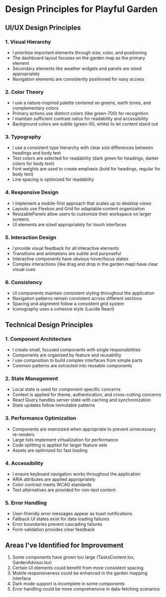 
# Design Principles for Playful Garden

## UI/UX Design Principles

### 1. Visual Hierarchy
- I prioritize important elements through size, color, and positioning
- The dashboard layout focuses on the garden map as the primary element
- Secondary elements like weather widgets and panels are sized appropriately
- Navigation elements are consistently positioned for easy access

### 2. Color Theory
- I use a nature-inspired palette centered on greens, earth tones, and complementary colors
- Primary actions use distinct colors (like green-700) for recognition
- I maintain sufficient contrast ratios for readability and accessibility
- Background colors are subtle (green-50, white) to let content stand out

### 3. Typography
- I use a consistent type hierarchy with clear size differences between headings and body text
- Text colors are selected for readability (dark green for headings, darker colors for body text)
- Font weights are used to create emphasis (bold for headings, regular for body text)
- Line spacing is optimized for readability

### 4. Responsive Design
- I implement a mobile-first approach that scales up to desktop views
- Layouts use Flexbox and Grid for adaptable content organization
- ResizablePanels allow users to customize their workspace on larger screens
- UI elements are sized appropriately for touch interfaces

### 5. Interaction Design
- I provide visual feedback for all interactive elements
- Transitions and animations are subtle and purposeful
- Interactive components have obvious hover/focus states
- Complex interactions (like drag and drop in the garden map) have clear visual cues

### 6. Consistency
- UI components maintain consistent styling throughout the application
- Navigation patterns remain consistent across different sections
- Spacing and alignment follow a consistent grid system
- Iconography uses a cohesive style (Lucide React)

## Technical Design Principles

### 1. Component Architecture
- I create small, focused components with single responsibilities
- Components are organized by feature and reusability
- I use composition to build complex interfaces from simple parts
- Common patterns are extracted into reusable components

### 2. State Management
- Local state is used for component-specific concerns
- Context is applied for theme, authentication, and cross-cutting concerns
- React Query handles server state with caching and synchronization
- State updates follow immutable patterns

### 3. Performance Optimization
- Components are memoized when appropriate to prevent unnecessary re-renders
- Large lists implement virtualization for performance
- Code splitting is applied for larger feature sets
- Assets are optimized for fast loading

### 4. Accessibility
- I ensure keyboard navigation works throughout the application
- ARIA attributes are applied appropriately
- Color contrast meets WCAG standards
- Text alternatives are provided for non-text content

### 5. Error Handling
- User-friendly error messages appear as toast notifications
- Fallback UI states exist for data loading failures
- Error boundaries prevent cascading failures
- Form validation provides clear feedback

## Areas I've Identified for Improvement

1. Some components have grown too large (TasksContent.tsx, GardenAdvisor.tsx)
2. Certain UI elements could benefit from more consistent spacing
3. Mobile responsiveness could be enhanced in the garden mapping interface
4. Dark mode support is incomplete in some components
5. Error handling could be more comprehensive in data-fetching scenarios
